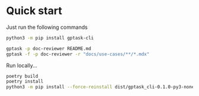 # Quick start

Just run the following commands

```bash
python3 -m pip install gptask-cli

gptask -p doc-reviewer README.md
gptask -f -p doc-reviewer -r "docs/use-cases/**/*.mdx"
```

Run locally...

```bash
poetry build
poetry install
python3 -m pip install --force-reinstall dist/gptask_cli-0.1.0-py3-none-any.whl
```
